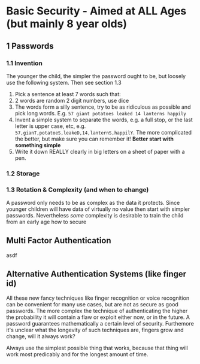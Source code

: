 
# Basic Security - Aimed at ALL Ages (but mainly 8 year olds)

## 1 Passwords

### 1.1 Invention

The younger the child, the simpler the password ought to be, but loosely use the following system. Then see section 1.3

1. Pick a sentence at least 7 words such that:
  1. 2 words are random 2 digit numbers, use dice
  2. The words form a silly sentence, try to be as ridiculous as possible and pick long words. E.g. `57 giant potatoes leaked 14 lanterns happily`
  3. Invent a simple system to separate the words, e.g. a full stop, or the last letter is upper case, etc, e.g. `57,gianT,potatoeS,leakeD,14,lanternS,happilY`. The more complicated the better, but make sure you can remember it!  **Better start with something simple**
2. Write it down REALLY clearly in big letters on a sheet of paper with a pen.

### 1.2 Storage



### 1.3 Rotation & Complexity (and when to change)

A password only needs to be as complex as the data it protects.  Since younger children will have data of virtually no value then start with simpler passwords.  Nevertheless _some_ complexity is desirable to train the child from an early age how to secure

## Multi Factor Authentication

asdf

## Alternative Authentication Systems (like finger id)

All these new fancy techniques like finger recognition or voice recognition can be convenient for many use cases, but are not as secure as good passwords.  The more complex the technique of authenticating the higher the probability it will contain a flaw or exploit either now, or in the future.  A password guarantees mathematically a certain level of security.  Furthemore it's unclear what the longevity of such techniques are, fingers grow and change, will it always work?

Always use the simplest possible thing that works, because that thing will work most predicably and for the longest amount of time.



